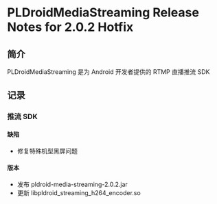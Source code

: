 # PLDroidMediaStreaming Release Notes for 2.0.2 Hotfix

## 简介
PLDroidMediaStreaming 是为 Android 开发者提供的 RTMP 直播推流 SDK

## 记录

### 推流 SDK

#### 缺陷
  - 修复特殊机型黑屏问题

#### 版本
  - 发布 pldroid-media-streaming-2.0.2.jar
  - 更新 libpldroid_streaming_h264_encoder.so
